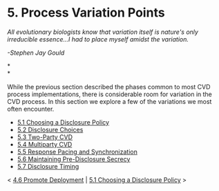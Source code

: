 # 5. Process Variation Points 

*All evolutionary biologists know that variation itself is nature\'s
only irreducible essence...I had to place myself amidst the variation.*

*-Stephen Jay Gould*

*\
*

While the previous section described the phases common to most CVD
process implementations, there is considerable room for variation in the
CVD process. In this section we explore a few of the variations we most
often encounter.

-   [5.1 Choosing a Disclosure
    Policy](5.1-Choosing-a-Disclosure-Policy_47677474.md)
-   [5.2 Disclosure Choices](5.2-Disclosure-Choices_47677475.md)
-   [5.3 Two-Party CVD](5.3-Two-Party-CVD_47677476.md)
-   [5.4 Multiparty CVD](5.4-Multiparty-CVD_47677477.md)
-   [5.5 Response Pacing and
    Synchronization](5.5-Response-Pacing-and-Synchronization_47677479.md)
-   [5.6 Maintaining Pre-Disclosure
    Secrecy](5.6-Maintaining-Pre-Disclosure-Secrecy_47677480.md)
-   [5.7 Disclosure Timing](5.7-Disclosure-Timing_47677481.md)

\< [4.6 Promote Deployment](4.6-Promote-Deployment_47677472.md) \|
[5.1 Choosing a Disclosure
Policy](5.1-Choosing-a-Disclosure-Policy_47677474.md) \>

